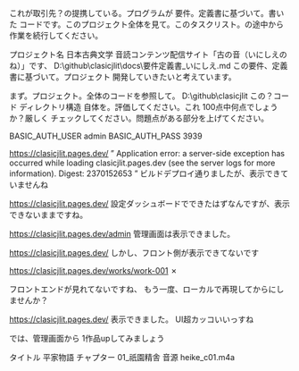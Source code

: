 これが取引先？の提携している。プログラムが 要件。定義書に基づいて。書いた コードです。このプロジェクト全体を見て。このタスクリスト。の途中から作業を続行してください。


プロジェクト名 日本古典文学 音読コンテンツ配信サイト「古の音（いにしえのね）」です、
D:\github\clasicjlit\docs\要件定義書_いにしえ.md
この要件、定義書に基づいて。プロジェクト 開発していきたいと考えています。

まず。プロジェクト。全体のコードを参照して。
D:\github\clasicjlit
この？コード ディレクトリ構造 自体を。評価してください。これ 100点中何点でしょうか？厳しく チェックしてください。問題点がある部分を上げてください。

BASIC_AUTH_USER admin
BASIC_AUTH_PASS 3939


https://clasicjlit.pages.dev/
”
Application error: a server-side exception has occurred while loading clasicjlit.pages.dev (see the server logs for more information).
Digest: 2370152653
”
ビルドデプロイ通りましたが、表示できていませんね

https://clasicjlit.pages.dev/
設定ダッシュボードでできたはずなんですが、表示できないままですね。



https://clasicjlit.pages.dev/admin
管理画面は表示できました。

https://clasicjlit.pages.dev/
しかし、フロント側が表示できてないです


https://clasicjlit.pages.dev/works/work-001
✗

フロントエンドが見れてないですね、
もう一度、ローカルで再現してからにしませんか？


https://clasicjlit.pages.dev/
表示できました。
UI超カッコいいっすね


では、管理画面から
1作品upしてみましょう

タイトル    平家物語
チャプター  01_祇園精舎
音源    heike_c01.m4a